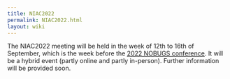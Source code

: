 ```yaml
---
title: NIAC2022
permalink: NIAC2022.html
layout: wiki
---
```


The NIAC2022 meeting will be held in the week of 12th to 16th of September, which is the week before the [2022 NOBUGS conference](https://www.nobugsconference.org/). 
It will be a hybrid event (partly online and partly in-person). Further information will be provided soon.
